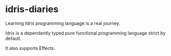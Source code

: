 # idris-diaries
Learning Idris programming language is a real journey. 

Idris is a dependently typed pure functional programming language strict by default.

It also supports Effects.
